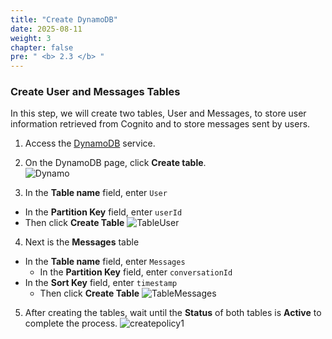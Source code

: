 ```yaml
---
title: "Create DynamoDB"
date: 2025-08-11
weight: 3 
chapter: false
pre: " <b> 2.3 </b> "
---
```


### Create User and Messages Tables

In this step, we will create two tables, User and Messages, to store user information retrieved from Cognito and to store messages sent by users.

1. Access the [DynamoDB](https://console.aws.amazon.com/dynamodb/) service.
2. On the DynamoDB page, click **Create table**.  
![Dynamo](/images/2.prerequisite/024.png)

3. In the **Table name** field, enter ```User   ```  
  + In the **Partition Key** field, enter ```userId```
  + Then click **Create Table**
![TableUser](/images/2.prerequisite/025.png)

4. Next is the **Messages** table
+ In the **Table name** field, enter ```Messages```  
  + In the **Partition Key** field, enter ```conversationId```
+ In the **Sort Key** field, enter ```timestamp```
  + Then click **Create Table**
![TableMessages](/images/2.prerequisite/026.png)

5. After creating the tables, wait until the **Status** of both tables is **Active** to complete the process.
![createpolicy1](/images/2.prerequisite/027.png)